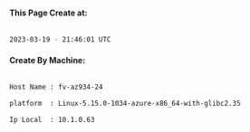 
   
#### This Page Create at:

```bash

2023-03-19 - 21:46:01 UTC

```

#### Create By Machine:

```bash

Host Name : fv-az934-24

platform  : Linux-5.15.0-1034-azure-x86_64-with-glibc2.35

Ip Local  : 10.1.0.63

```

